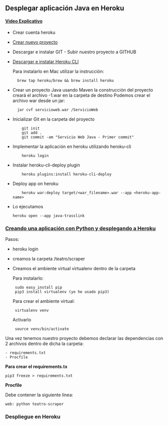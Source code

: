 ## Desplegar aplicación Java en Heroku

#### [Video Explicativo](https://www.youtube.com/watch?v=7p8jyidcNMs)

* Crear cuenta heroku
* [Crear nuevo proyecto](https://dashboard.heroku.com/new-app)
* Descargar e instalar GIT - Subir nuestro proyecto a GITHUB
* [Descargar e instalar Heroku CLI](https://devcenter.heroku.com/articles/heroku-cli)

  Para instalarlo en Mac utilizar la instrucción:
  
        brew tap heroku/brew && brew install heroku
      
* Crear un proyecto Java usando Maven
  la construcción del proyecto creará el archivo -1.war en la carpeta de destino
  Podemos crear el archivo war desde un jar:
  
        jar cvf servicioweb.war /ServicioWeb
  
* Inicializar Git en la carpeta del proyecto

          git init
          git add .
          git commit -am "Servicio Web Java - Primer commit"
    
* Implementar la aplicación en heroku utilizando heroku-cli
    
          heroku login
    
* Instalar heroku-cli-deploy plugin
    
          heroku plugins:install heroku-cli-deploy
    
* Deploy app on heroku
   
          heroku war:deploy target/<war_filename>.war --app <heroku-app-name>
  
* Lo ejecutamos

      heroku open --app java-trasslink



### [Creando una aplicación con Python y desplegando a Heroku](https://www.youtube.com/watch?v=PEcWR882goU)
   
Pasos: 
   
   - heroku login
   - creamos la carpeta /teatro/scraper
   - Creamos el ambiente virtual virtualenv dentro de la carpeta
   
       Para instalarlo:

          sudo easy_install pip
          pip3 install virtualenv (yo he usado pip3)


       Para crear el ambiente virtual:

          virtualenv venv

       Activarlo

          source venv/bin/activate
      

Una vez tenemos nuestro proyecto debemos declarar las dependencias con 2 archivos dentro de dicha la carpeta: 

    - requirements.txt
    - Procfile
    
**Para crear el requirements.tx**

    pip3 freeze > requirements.txt

**Procfile**

Debe contener la siguiente linea:

    web: python teatro-scraper
    
### Despliegue en Heroku


